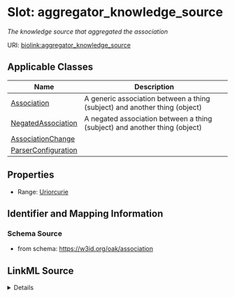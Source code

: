 # Slot: aggregator_knowledge_source
_The knowledge source that aggregated the association_


URI: [biolink:aggregator_knowledge_source](https://w3id.org/biolink/vocab/aggregator_knowledge_source)



<!-- no inheritance hierarchy -->




## Applicable Classes

| Name | Description |
| --- | --- |
[Association](Association.md) | A generic association between a thing (subject) and another thing (object)
[NegatedAssociation](NegatedAssociation.md) | A negated association between a thing (subject) and another thing (object)
[AssociationChange](AssociationChange.md) | 
[ParserConfiguration](ParserConfiguration.md) | 






## Properties

* Range: [Uriorcurie](Uriorcurie.md)







## Identifier and Mapping Information







### Schema Source


* from schema: https://w3id.org/oak/association




## LinkML Source

<details>
```yaml
name: aggregator_knowledge_source
description: The knowledge source that aggregated the association
from_schema: https://w3id.org/oak/association
rank: 1000
slot_uri: biolink:aggregator_knowledge_source
alias: aggregator_knowledge_source
domain_of:
- Association
- NegatedAssociation
- ParserConfiguration
- AssociationChange
range: uriorcurie

```
</details>